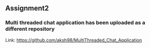 ## Assignment2
### Multi threaded chat application has been uploaded as a different repository 

Link: https://github.com/aksh98/MultiThreaded_Chat_Application
